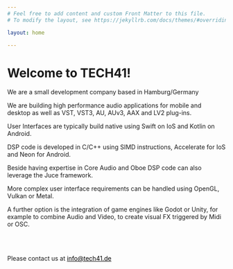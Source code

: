 ```yaml
---
# Feel free to add content and custom Front Matter to this file.
# To modify the layout, see https://jekyllrb.com/docs/themes/#overriding-theme-defaults

layout: home

---
```


<div class="home">
<h1>Welcome to TECH41!</h1>
<p>We are a small development company based in Hamburg/Germany</p>
<p>We are building high performance audio applications for mobile and desktop as well as VST, VST3, AU, AUv3, AAX and LV2 plug-ins.</p>
<p>User Interfaces are typically build native using Swift on IoS and Kotlin on Android.</p>
<p>DSP code is developed in C/C++ using SIMD instructions, Accelerate for IoS and Neon for Android.</p>
<p>Beside having expertise in Core Audio and Oboe DSP code can also leverage the Juce framework.</p>
<p>More complex user interface requirements can be handled using OpenGL, Vulkan or Metal.</p>
<p>A further option is the integration of game engines like Godot or Unity, for example to combine Audio and Video, to create visual FX triggered by Midi or OSC.</p>
<br/><br/>
<p>Please contact us at <a style="color:black;" href="mailto:info@tech41.de">info@tech41.de</a></p>
</div>